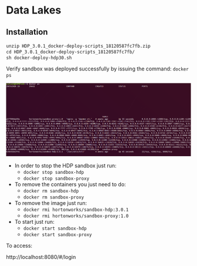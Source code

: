 # Data Lakes

## Installation

```shell
unzip HDP_3.0.1_docker-deploy-scripts_18120587fc7fb.zip
cd HDP_3.0.1_docker-deploy-scripts_18120587fc7fb/
sh docker-deploy-hdp30.sh
```
Verify sandbox was deployed successfully by issuing the command: `docker ps`

![setup](docs/img/ps.png)

* In order to stop the HDP sandbox just run:
    * `docker stop sandbox-hdp`
    * `docker stop sandbox-proxy`
* To remove the containers you just need to do:
    * `docker rm sandbox-hdp`
    * `docker rm sandbox-proxy`
* To remove the image just run:
    * `docker rmi hortonworks/sandbox-hdp:3.0.1`
    * `docker rmi hortonworks/sandbox-proxy:1.0`
* To start just run:
    * `docker start sandbox-hdp`
    * `docker start sandbox-proxy`

To access:


http://localhost:8080/#/login
